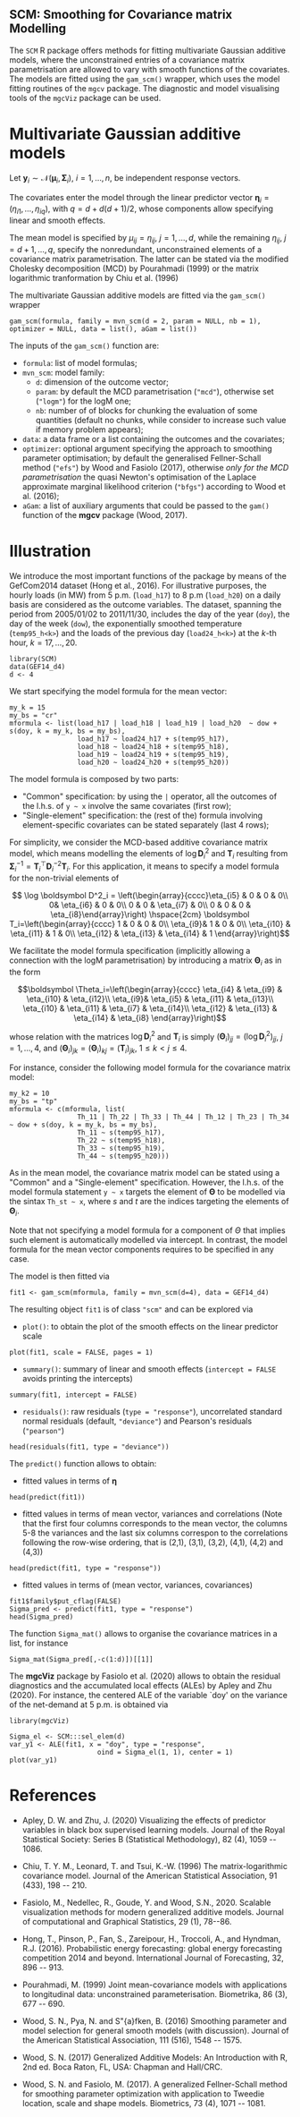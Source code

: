 ## SCM: Smoothing for Covariance matrix Modelling ##

The `SCM` R package offers methods for fitting multivariate Gaussian additive models, where the unconstrained entries of a covariance matrix parametrisation are allowed to vary with smooth functions of the covariates. 
The models are fitted using the `gam_scm()` wrapper,  which uses the model fitting routines of the `mgcv` package. The diagnostic and model visualising tools of the `mgcViz` package can be used. 
<!--See the vignettes for an introduction to the main functionality of the  `SCM` package.-->

# Multivariate Gaussian additive models
Let  $\boldsymbol y_i\sim \mathcal{N}(\boldsymbol \mu_i, \boldsymbol \Sigma_i)$, $i=1, \ldots, n$, be independent response vectors. 

The covariates enter the model through the linear predictor vector $\boldsymbol \eta_i=(\eta_{i1}, \ldots, \eta_{iq})$, with $q= d+d(d+1)/2$, whose components allow specifying linear and smooth effects. 

The mean model is specified by $\mu_{ij} = \eta_{ij}$, $j=1, \ldots,d$, while the remaining $\eta_{ij}$, $j=d+1, \ldots,q$, specify the nonredundant, unconstrained elements of a covariance matrix parametrisation. The latter can be stated via the  modified Cholesky decomposition (MCD) by Pourahmadi (1999) or the matrix logarithmic tranformation by Chiu et al. (1996) 


The multivariate Gaussian additive models are fitted via the `gam_scm()` wrapper
```{r fit_mcd, echo=TRUE, eval=FALSE}
gam_scm(formula, family = mvn_scm(d = 2, param = NULL, nb = 1), optimizer = NULL, data = list(), aGam = list())
```


The inputs of the `gam_scm()` function are:

* `formula`: list of model formulas;
* `mvn_scm`: model family:
    - `d`: dimension of the outcome vector;
    - `param`: by default the MCD parametrisation (`"mcd"`), otherwise set (`"logm"`) for the logM one; 
    - `nb`: number of of blocks for chunking the evaluation of some quantities (default no chunks, while consider to increase such value if memory problem appears);
* `data`: a data frame or a list containing the outcomes and the covariates; 
* `optimizer`: optional argument specifying the approach to smoothing parameter optimisation; by default the generalised Fellner-Schall method (`"efs"`) by Wood and Fasiolo (2017), otherwise *only for the MCD parametrisation* the quasi Newton's optimisation  of the Laplace approximate marginal likelihood criterion (`"bfgs"`) according to Wood et al. (2016); 
* `aGam`: a list of auxiliary arguments that could be passed to the `gam()` function of the **mgcv** package (Wood, 2017). 


# Illustration
We introduce the most important functions of the package by means of the  GefCom2014 dataset (Hong et al., 2016). For illustrative purposes, the hourly loads (in MW) from 5 p.m. (`load_h17`) to 8 p.m (`load_h20`)  on a daily basis are considered as the outcome variables. The dataset, spanning the period from 2005/01/02 to 2011/11/30, includes the day of the year (`doy`), the day of the week (`dow`),  the exponentially smoothed temperature  (`temp95_h<k>`) and the loads of the previous day (`load24_h<k>`) at the $k$-th hour, $k=17,\ldots, 20$. 


```{r loadingData, echo=TRUE}
library(SCM)
data(GEF14_d4)
d <- 4
```



We start specifying the model formula for the mean vector: 

```{r meanmodelformula, echo=TRUE}
my_k = 15
my_bs = "cr"
mformula <- list(load_h17 | load_h18 | load_h19 | load_h20  ~ dow + s(doy, k = my_k, bs = my_bs),
                 load_h17 ~ load24_h17 + s(temp95_h17),
                 load_h18 ~ load24_h18 + s(temp95_h18),
                 load_h19 ~ load24_h19 + s(temp95_h19),
                 load_h20 ~ load24_h20 + s(temp95_h20))
```

The model formula is composed by two parts:

* "Common" specification:  by using the `|` operator, all the outcomes of the l.h.s. of `y ~ x` involve the same covariates  (first row);
* "Single-element" specification: the (rest of the) formula involving element-specific covariates can be stated separately (last 4 rows);


For simplicity, we consider the MCD-based additive covariance matrix model, which means modelling the elements of $\log \boldsymbol D^2_i$ and $\boldsymbol T_i$ resulting from $\boldsymbol \Sigma^{-1}_i={\boldsymbol T^\top_i}{ \boldsymbol D^{-2}_i} {\boldsymbol T_i}$.  For this application, it means to specify a model formula for  the non-trivial elements of    

$$ \log \boldsymbol D^2_i = \left(\begin{array}{cccc}\eta_{i5}  & 0 & 0  & 0\\ 
                                                     0& \eta_{i6} & 0 & 0\\
                                                     0  & 0 & \eta_{i7} & 0\\
                                                     0 & 0 & 0 & \eta_{i8}\end{array}\right) \hspace{2cm} 
   \boldsymbol T_i=\left(\begin{array}{cccc} 1  & 0 & 0 & 0\\
                                             \eta_{i9}& 1 & 0 & 0\\ 
                                             \eta_{i10}  &  \eta_{i11} & 1 & 0\\
                                             \eta_{i12} & \eta_{i13} & \eta_{i14} &  1
                                             \end{array}\right)$$

We facilitate the model formula specification (implicitly allowing a connection with the logM parametrisation) by introducing a matrix $\boldsymbol \Theta_i$ as in the form 

$$\boldsymbol \Theta_i=\left(\begin{array}{cccc} \eta_{i4}  & \eta_{i9} & \eta_{i10} & \eta_{i12}\\ 
                                                 \eta_{i9}& \eta_{i5} & \eta_{i11} & \eta_{i13}\\ 
                                                 \eta_{i10}  &  \eta_{i11} & \eta_{i7} & \eta_{i14}\\ 
                                                 \eta_{i12} & \eta_{i13} & \eta_{i14} &  \eta_{i8}
\end{array}\right)$$



whose relation with the matrices $\log \boldsymbol D^2_i$ and $\boldsymbol T_i$ is simply $(\boldsymbol \Theta_i)_{jj}=(\log \boldsymbol D^2_i)_{jj}$, $j=1, \ldots, 4$, and  $(\boldsymbol \Theta_i)_{jk}= (\boldsymbol \Theta_i)_{kj}=  (\boldsymbol T_i)_{jk}$, $1 \leq k < j \leq 4$. 

For instance, consider the following model formula for the covariance matrix model:

```{r covmodelformula, echo=TRUE, eval=TRUE, include=TRUE}
my_k2 = 10
my_bs = "tp"
mformula <- c(mformula, list( 
                 Th_11 | Th_22 | Th_33 | Th_44 | Th_12 | Th_23 | Th_34  ~ dow + s(doy, k = my_k, bs = my_bs),
                 Th_11 ~ s(temp95_h17),
                 Th_22 ~ s(temp95_h18),
                 Th_33 ~ s(temp95_h19),
                 Th_44 ~ s(temp95_h20)))
```

As in the mean model, the covariance matrix model can be stated using a "Common" and a "Single-element" specification. However,  the l.h.s. of the model formula statement `y ~ x` targets the element of  $\boldsymbol \Theta$ to be modelled via the sintax   `Th_st ~ x`, where $s$ and $t$ are the indices targeting the elements of $\boldsymbol \Theta_i$.



Note that not specifying a model formula for a component of $\Theta$ that implies such element is automatically modelled via intercept. In contrast, the model formula for the mean vector components requires to be specified in any case.


The model is then fitted via 
```{r fit1, echo=TRUE, eval=TRUE, include=TRUE}
fit1 <- gam_scm(mformula, family = mvn_scm(d=4), data = GEF14_d4)
```

The resulting object `fit1` is of class `"scm"` and can be explored via

- `plot()`: to obtain the plot of the smooth effects on the linear predictor scale   
```{r gam plot, echo=TRUE, eval=FALSE, include = TRUE} 
plot(fit1, scale = FALSE, pages = 1) 
```

- `summary()`: summary of linear and smooth effects (`intercept = FALSE` avoids printing the intercepts)  
```{r summary, echo=TRUE, eval=FALSE, include = TRUE} 
summary(fit1, intercept = FALSE) 
```

- `residuals()`: raw residuals (`type = "response"`), uncorrelated standard normal residuals (default, `"deviance"`) and Pearson's residuals (`"pearson"`)  

```{r residuals, echo=TRUE, eval=FALSE}
head(residuals(fit1, type = "deviance"))
```

The `predict()` function allows to obtain:

- fitted values in terms of $\boldsymbol \eta$

```{r pred1, echo=TRUE, eval=FALSE} 
head(predict(fit1))
```

- fitted values in terms of mean vector, variances and correlations (Note that the first four columns corresponds to the mean vector, the columns 5-8 the variances and the last six columns correspon to the correlations following the row-wise ordering, that is (2,1), (3,1), (3,2), (4,1), (4,2) and (4,3)) 

```{r pred2, echo=TRUE, eval=FALSE} 
head(predict(fit1, type = "response")) 
``` 

- fitted values in terms of (mean vector, variances, covariances)
```{r pred3, echo=TRUE, eval=TRUE} 
fit1$family$put_cflag(FALSE) 
Sigma_pred <- predict(fit1, type = "response")
head(Sigma_pred)
``` 

The function `Sigma_mat()` allows to organise the covariance matrices in a list, for instance  
```{r pred4, echo=TRUE, eval=TRUE} 
Sigma_mat(Sigma_pred[,-c(1:d)])[[1]]
``` 

The **mgcViz** package by Fasiolo et al. (2020) allows to obtain the residual diagnostics and the accumulated local effects (ALEs) by Apley and Zhu (2020). 
For instance, the centered ALE of the variable `doy' on the variance of the net-demand at 5 p.m. is obtained via  
```{r , echo=TRUE, eval=TRUE, message = F} 
library(mgcViz)
``` 

```{r ALEs, echo=TRUE, eval=TRUE} 
Sigma_el <- SCM:::sel_elem(d)
var_y1 <- ALE(fit1, x = "doy", type = "response",
                      oind = Sigma_el(1, 1), center = 1)
plot(var_y1)
``` 





References
==========
- Apley, D. W. and Zhu, J. (2020) Visualizing the effects of predictor variables in black box supervised learning models. Journal of the Royal Statistical Society: Series B (Statistical Methodology), 82 (4), 1059 -- 1086.  

- Chiu, T. Y. M., Leonard, T. and Tsui, K.-W. (1996) The matrix-logarithmic covariance model. Journal of the American Statistical Association, 91 (433), 198 -- 210.    

-   Fasiolo, M., Nedellec, R., Goude, Y. and Wood, S.N., 2020. Scalable visualization methods for modern generalized additive models. Journal of computational and Graphical Statistics, 29 (1), 78--86.

- Hong, T., Pinson, P., Fan, S., Zareipour, H., Troccoli, A., and Hyndman, R.J. (2016). Probabilistic energy forecasting: global energy forecasting competition 2014 and beyond. International Journal of Forecasting, 32, 896 -- 913.

- Pourahmadi, M. (1999) Joint mean-covariance models with applications to longitudinal data: unconstrained parameterisation. Biometrika,  86 (3), 677 -- 690.

- Wood, S. N., Pya, N. and S\"{a}fken, B. (2016) Smoothing parameter and model selection for general smooth models (with discussion).  Journal of the American Statistical Association, 111 (516), 1548 -- 1575.

-  Wood, S. N. (2017) Generalized Additive Models: An Introduction with R, 2nd ed. Boca Raton, FL, USA: Chapman and Hall/CRC.

-  Wood, S. N. and Fasiolo, M.  (2017). A generalized Fellner-Schall method for smoothing parameter optimization with application to Tweedie location, scale and shape models.  Biometrics, 73 (4), 1071 -- 1081.
